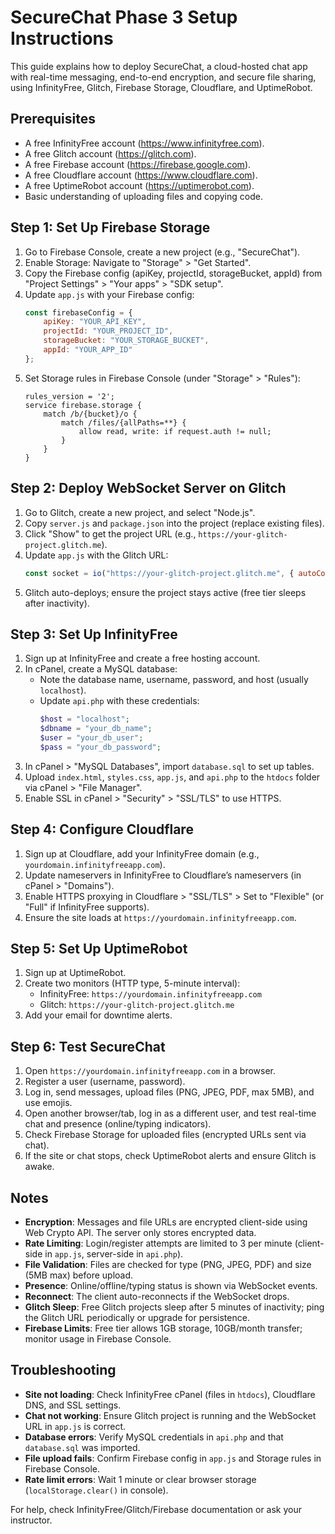 # SecureChat Phase 3 Setup Instructions

This guide explains how to deploy SecureChat, a cloud-hosted chat app with real-time messaging, end-to-end encryption, and secure file sharing, using InfinityFree, Glitch, Firebase Storage, Cloudflare, and UptimeRobot.

## Prerequisites
- A free InfinityFree account (https://www.infinityfree.com).
- A free Glitch account (https://glitch.com).
- A free Firebase account (https://firebase.google.com).
- A free Cloudflare account (https://www.cloudflare.com).
- A free UptimeRobot account (https://uptimerobot.com).
- Basic understanding of uploading files and copying code.

## Step 1: Set Up Firebase Storage
1. Go to Firebase Console, create a new project (e.g., "SecureChat").
2. Enable Storage: Navigate to "Storage" > "Get Started".
3. Copy the Firebase config (apiKey, projectId, storageBucket, appId) from "Project Settings" > "Your apps" > "SDK setup".
4. Update `app.js` with your Firebase config:
   ```javascript
   const firebaseConfig = {
       apiKey: "YOUR_API_KEY",
       projectId: "YOUR_PROJECT_ID",
       storageBucket: "YOUR_STORAGE_BUCKET",
       appId: "YOUR_APP_ID"
   };
   ```
5. Set Storage rules in Firebase Console (under "Storage" > "Rules"):
   ```plaintext
   rules_version = '2';
   service firebase.storage {
       match /b/{bucket}/o {
           match /files/{allPaths=**} {
               allow read, write: if request.auth != null;
           }
       }
   }
   ```

## Step 2: Deploy WebSocket Server on Glitch
1. Go to Glitch, create a new project, and select "Node.js".
2. Copy `server.js` and `package.json` into the project (replace existing files).
3. Click "Show" to get the project URL (e.g., `https://your-glitch-project.glitch.me`).
4. Update `app.js` with the Glitch URL:
   ```javascript
   const socket = io("https://your-glitch-project.glitch.me", { autoConnect: false });
   ```
5. Glitch auto-deploys; ensure the project stays active (free tier sleeps after inactivity).

## Step 3: Set Up InfinityFree
1. Sign up at InfinityFree and create a free hosting account.
2. In cPanel, create a MySQL database:
   - Note the database name, username, password, and host (usually `localhost`).
   - Update `api.php` with these credentials:
     ```php
     $host = "localhost";
     $dbname = "your_db_name";
     $user = "your_db_user";
     $pass = "your_db_password";
     ```
3. In cPanel > "MySQL Databases", import `database.sql` to set up tables.
4. Upload `index.html`, `styles.css`, `app.js`, and `api.php` to the `htdocs` folder via cPanel > "File Manager".
5. Enable SSL in cPanel > "Security" > "SSL/TLS" to use HTTPS.

## Step 4: Configure Cloudflare
1. Sign up at Cloudflare, add your InfinityFree domain (e.g., `yourdomain.infinityfreeapp.com`).
2. Update nameservers in InfinityFree to Cloudflare’s nameservers (in cPanel > "Domains").
3. Enable HTTPS proxying in Cloudflare > "SSL/TLS" > Set to "Flexible" (or "Full" if InfinityFree supports).
4. Ensure the site loads at `https://yourdomain.infinityfreeapp.com`.

## Step 5: Set Up UptimeRobot
1. Sign up at UptimeRobot.
2. Create two monitors (HTTP type, 5-minute interval):
   - InfinityFree: `https://yourdomain.infinityfreeapp.com`
   - Glitch: `https://your-glitch-project.glitch.me`
3. Add your email for downtime alerts.

## Step 6: Test SecureChat
1. Open `https://yourdomain.infinityfreeapp.com` in a browser.
2. Register a user (username, password).
3. Log in, send messages, upload files (PNG, JPEG, PDF, max 5MB), and use emojis.
4. Open another browser/tab, log in as a different user, and test real-time chat and presence (online/typing indicators).
5. Check Firebase Storage for uploaded files (encrypted URLs sent via chat).
6. If the site or chat stops, check UptimeRobot alerts and ensure Glitch is awake.

## Notes
- **Encryption**: Messages and file URLs are encrypted client-side using Web Crypto API. The server only stores encrypted data.
- **Rate Limiting**: Login/register attempts are limited to 3 per minute (client-side in `app.js`, server-side in `api.php`).
- **File Validation**: Files are checked for type (PNG, JPEG, PDF) and size (5MB max) before upload.
- **Presence**: Online/offline/typing status is shown via WebSocket events.
- **Reconnect**: The client auto-reconnects if the WebSocket drops.
- **Glitch Sleep**: Free Glitch projects sleep after 5 minutes of inactivity; ping the Glitch URL periodically or upgrade for persistence.
- **Firebase Limits**: Free tier allows 1GB storage, 10GB/month transfer; monitor usage in Firebase Console.

## Troubleshooting
- **Site not loading**: Check InfinityFree cPanel (files in `htdocs`), Cloudflare DNS, and SSL settings.
- **Chat not working**: Ensure Glitch project is running and the WebSocket URL in `app.js` is correct.
- **Database errors**: Verify MySQL credentials in `api.php` and that `database.sql` was imported.
- **File upload fails**: Confirm Firebase config in `app.js` and Storage rules in Firebase Console.
- **Rate limit errors**: Wait 1 minute or clear browser storage (`localStorage.clear()` in console).

For help, check InfinityFree/Glitch/Firebase documentation or ask your instructor.